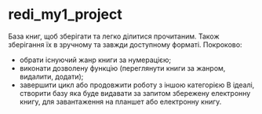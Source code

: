 # redi_my1_project
База книг, щоб зберігати та легко ділитися прочитаним. Також зберігання їх в зручному та завжди доступному форматі. 
Покроково: 
 - обрати існуючий жанр книги за нумерацією;
 - виконати дозволену функцію (переглянути книги за жанром, видалити, додати);
 - завершити цикл або продовжити роботу з іншою категорією
В ідеалі, створити базу яка буде видавати за запитом збережену електронну книгу,
для завантаження на планшет або електронну книгу. 